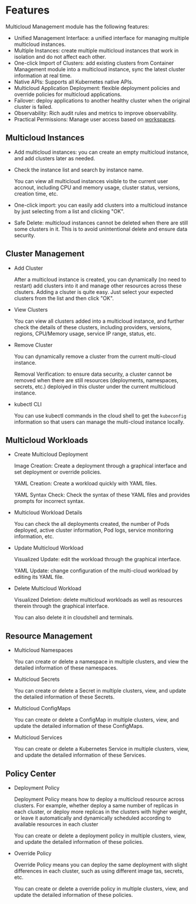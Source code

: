 # Features

Multicloud Management module has the following features:

- Unified Management Interface: a unified interface for managing multiple multicloud instances.
- Multiple Instances: create multiple multicloud instances that work in isolation and do not affect each other.
- One-click Import of Clusters: add existing clusters from Container Management module into a multicloud instance, sync the latest cluster information at real time.
- Native APIs: Supports all Kubernetes native APIs.
- Multicloud Application Deployment: flexible deployment policies and override policies for multicloud applications.
- Failover: deploy applications to another healthy cluster when the original cluster is failed.
- Observability: Rich audit rules and metrics to improve observability.
- Practical Permissions: Manage user access based on [workspaces](../../ghippo/user-guide/workspace/workspace.md).

## Multicloud Instances

- Add multicloud instances: you can create an empty multicloud instance, and add clusters later as needed.

- Check the instance list and search by instance name.

    You can view all multicloud instances visible to the current user accnout, including CPU and memory usage, cluster status, versions, creation time, etc.

- One-click import: you can easily add clusters into a multicloud instance by just selecting from a list and clicking "OK".

- Safe Delete: multicloud instances cannot be deleted when there are still some clusters in it. This is to avoid unintentional delete and ensure data security.

## Cluster Management

- Add Cluster

    After a multicloud instance is created, you can dynamically (no need to restart) add clusters into it and manage other resources across these clsuters. Adding a clsuter is quite easy. Just select your expected clusters from the list and then click "OK".

- View Clusters

    You can view all clusters added into a multicloud instance, and further check the details of these clusters, including providers, versions, regions, CPU/Memory usage, service IP range, status, etc.

- Remove Cluster

    You can dynamically remove a cluster from the current multi-cloud instance.

    Removal Verification: to ensure data security, a cluster cannot be removed when there are still resources (deployments, namespaces, secrets, etc.) deploiyed in this cluster under the current multicloud instance.

- kubectl CLI

    You can use kubectl commands in the cloud shell to get the `kubeconfig` information so that users can manage the multi-cloud instance locally.

## Multicloud Workloads

- Create Multicloud Deployment

    Image Creation: Create a deployment through a graphical interface and set deployment or override policies.

    YAML Creation: Create a workload quickly with YAML files.

    YAML Syntax Check: Check the syntax of these YAML files and provides prompts for incorrect syntax.

- Multicloud Workload Details

    You can check the all deployments created, the number of Pods deployed, active cluster information, Pod logs, service monitoring information, etc. 

- Update Multicloud Workload

    Visualized Update: edit the workload through the graphical interface.

    YAML Update: change configuration of the multi-cloud workload by editing its YAML file.

- Delete Multicloud Workload

    Visualized Deletion: delete multicloud workloads as well as resources therein through the graphical interface.

    You can also delete it in cloudshell and terminals.

## Resource Management

- Multicloud Namespaces

    You can create or delete a namespace in multiple clusters, and view the detailed information of these namespaces.

- Multicloud Secrets

    You can create or delete a Secret in multiple clusters, view, and update the detailed information of these Secrets.

- Multicloud ConfigMaps

    You can create or delete a ConfigMap in multiple clusters, view, and update the detailed information of these ConfigMaps.

- Multicloud Services

    You can create or delete a Kubernetes Service in multiple clusters, view, and update the detailed information of these Services.

## Policy Center

- Deployment Policy

    Deployment Policy means how to deploy a multicloud resource across clusters. For example, whether deploy a same number of replicas in each cluster, or deploy more replicas in the clusters with higher weight, or leave it automatically and dynamically scheduled according to available resources in each cluster

    You can create or delete a deployment policy in multiple clusters, view, and update the detailed information of these policies.

- Override Policy

    Override Policy means you can deploy the same deployment with slight differences in each cluster, such as using different image tas, secrets, etc.
    
    You can create or delete a override policy in multiple clusters, view, and update the detailed information of these policies.
